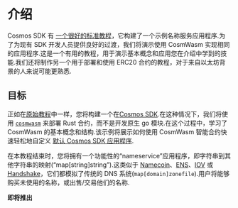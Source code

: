 # 介绍

Cosmos SDK 有 [一个很好的标准教程](https://tutorials.cosmos.network/nameservice/tutorial/00-intro.html)，它构建了一个示例名称服务应用程序.为了为现有 SDK 开发人员提供良好的过渡，我们将演示使用 CosmWasm 实现相同的应用程序.这是一个有用的教程，用于演示基本概念和应用您在介绍中学到的技能.我们还将制作另一个用于部署和使用 ERC20 合约的教程，对于来自以太坊背景的人来说可能更熟悉.

## 目标

正如在[原始教程](https://tutorials.cosmos.network/nameservice/tutorial/00-intro.html)中一样，您将构建一个在[Cosmos SDK](https://github.com/宇宙/宇宙-sdk/).在这种情况下，我们将使用 [`cosmwasm`](https://github.com/CosmWasm/cosmwasm) 来部署 Rust 合约，而不是开发原生 go 模块.在这个过程中，学习了 CosmWasm 的基本概念和结构.该示例将展示如何使用 CosmWasm 智能合约快速轻松地自定义 [默认 Cosmos SDK 应用程序](https://github.com/CosmWasm/wasmd).

在本教程结束时，您将拥有一个功能性的“nameservice”应用程序，即字符串到其他字符串的映射(“map[string]string”).这类似于 [Namecoin](https://namecoin.org/)、[ENS](https://ens.domains/)、[IOV](https://iov.one) 或 [Handshake]( https://handshake.org/)，它们都模拟了传统的 DNS 系统(`map[domain]zonefile`).用户将能够购买未使用的名称，或出售/交易他们的名称.

**即将推出**
